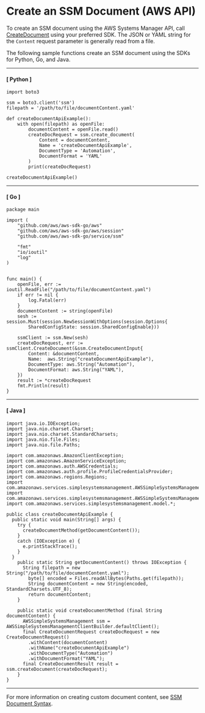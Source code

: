 # Create an SSM Document \(AWS API\)<a name="create-ssm-document-api"></a>

To create an SSM document using the AWS Systems Manager API, call [ CreateDocument](https://docs.aws.amazon.com/systems-manager/latest/APIReference/API_CreateDocument.html) using your preferred SDK\. The JSON or YAML string for the `Content` request parameter is generally read from a file\.

The following sample functions create an SSM document using the SDKs for Python, Go, and Java\.

------
#### [ Python ]

```
import boto3

ssm = boto3.client('ssm')
filepath = '/path/to/file/documentContent.yaml'

def createDocumentApiExample():
    with open(filepath) as openFile:
        documentContent = openFile.read()
        createDocRequest = ssm.create_document(
            Content = documentContent,
            Name = 'createDocumentApiExample',
            DocumentType = 'Automation',
            DocumentFormat = 'YAML' 
        )
        print(createDocRequest)

createDocumentApiExample()
```

------
#### [ Go ]

```
package main

import (
    "github.com/aws/aws-sdk-go/aws"
    "github.com/aws/aws-sdk-go/aws/session"
    "github.com/aws/aws-sdk-go/service/ssm"

    "fmt"
    "io/ioutil"
    "log"
)


func main() {
    openFile, err := ioutil.ReadFile("/path/to/file/documentContent.yaml")
    if err != nil {
		log.Fatal(err)
	}
    documentContent := string(openFile)
    sesh := session.Must(session.NewSessionWithOptions(session.Options{
        SharedConfigState: session.SharedConfigEnable}))
    
    ssmClient := ssm.New(sesh)
    createDocRequest, err := ssmClient.CreateDocument(&ssm.CreateDocumentInput{
        Content: &documentContent,
        Name:  aws.String("createDocumentApiExample"),
        DocumentType: aws.String("Automation"),
        DocumentFormat: aws.String("YAML"),
    })
    result := *createDocRequest
    fmt.Println(result)
}
```

------
#### [ Java ]

```
import java.io.IOException;
import java.nio.charset.Charset;
import java.nio.charset.StandardCharsets;
import java.nio.file.Files;
import java.nio.file.Paths;

import com.amazonaws.AmazonClientException;
import com.amazonaws.AmazonServiceException;
import com.amazonaws.auth.AWSCredentials;
import com.amazonaws.auth.profile.ProfileCredentialsProvider;
import com.amazonaws.regions.Regions;
import com.amazonaws.services.simplesystemsmanagement.AWSSimpleSystemsManagement;
import com.amazonaws.services.simplesystemsmanagement.AWSSimpleSystemsManagementClientBuilder;
import com.amazonaws.services.simplesystemsmanagement.model.*;

public class createDocumentApiExample {
  public static void main(String[] args) {
    try {
      createDocumentMethod(getDocumentContent());
    }
    catch (IOException e) {
      e.printStackTrace();
    }
  }
    public static String getDocumentContent() throws IOException {
      String filepath = new String("/path/to/file/documentContent.yaml");
        byte[] encoded = Files.readAllBytes(Paths.get(filepath));
        String documentContent = new String(encoded, StandardCharsets.UTF_8);
        return documentContent;
    }
    
    public static void createDocumentMethod (final String documentContent) {
      AWSSimpleSystemsManagement ssm = AWSSimpleSystemsManagementClientBuilder.defaultClient();
      final CreateDocumentRequest createDocRequest = new CreateDocumentRequest()
        .withContent(documentContent)
        .withName("createDocumentApiExample")
        .withDocumentType("Automation")
        .withDocumentFormat("YAML");
      final CreateDocumentResult result = ssm.createDocument(createDocRequest);
    }
}
```

------

For more information on creating custom document content, see [SSM Document Syntax](sysman-doc-syntax.md)\.